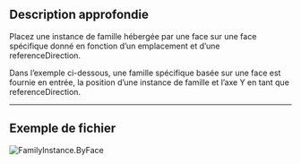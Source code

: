 ## Description approfondie
Placez une instance de famille hébergée par une face sur une face spécifique donné en fonction d’un emplacement et d’une referenceDirection.

Dans l’exemple ci-dessous, une famille spécifique basée sur une face est fournie en entrée, la position d’une instance de famille et l’axe Y en tant que referenceDirection.

___
## Exemple de fichier

![FamilyInstance.ByFace](./Revit.Elements.FamilyInstance.ByFace_img.jpg)
